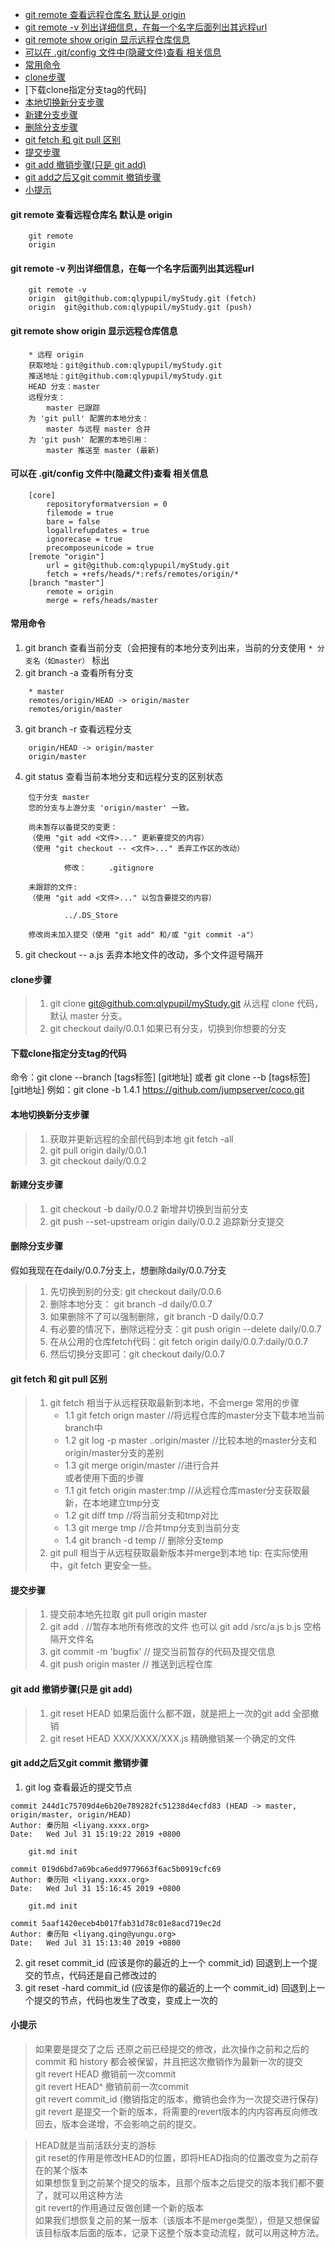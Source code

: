 
<!-- TOC depthFrom:1 depthTo:6 orderedList:false -->

- [git remote 查看远程仓库名 默认是 origin](#git-remote-%E6%9F%A5%E7%9C%8B%E8%BF%9C%E7%A8%8B%E4%BB%93%E5%BA%93%E5%90%8D-%E9%BB%98%E8%AE%A4%E6%98%AF-origin)
- [git remote -v 列出详细信息，在每一个名字后面列出其远程url](#git-remote--v-%E5%88%97%E5%87%BA%E8%AF%A6%E7%BB%86%E4%BF%A1%E6%81%AF%E5%9C%A8%E6%AF%8F%E4%B8%80%E4%B8%AA%E5%90%8D%E5%AD%97%E5%90%8E%E9%9D%A2%E5%88%97%E5%87%BA%E5%85%B6%E8%BF%9C%E7%A8%8Burl)
- [git remote show origin 显示远程仓库信息](#git-remote-show-origin-%E6%98%BE%E7%A4%BA%E8%BF%9C%E7%A8%8B%E4%BB%93%E5%BA%93%E4%BF%A1%E6%81%AF)
- [可以在 .git/config 文件中(隐藏文件)查看 相关信息](#%E5%8F%AF%E4%BB%A5%E5%9C%A8-gitconfig-%E6%96%87%E4%BB%B6%E4%B8%AD%E9%9A%90%E8%97%8F%E6%96%87%E4%BB%B6%E6%9F%A5%E7%9C%8B-%E7%9B%B8%E5%85%B3%E4%BF%A1%E6%81%AF)
- [常用命令](#%E5%B8%B8%E7%94%A8%E5%91%BD%E4%BB%A4)
- [clone步骤](#clone%E6%AD%A5%E9%AA%A4)
- [下载clone指定分支tag的代码]
- [本地切换新分支步骤](#%E6%9C%AC%E5%9C%B0%E5%88%87%E6%8D%A2%E6%96%B0%E5%88%86%E6%94%AF%E6%AD%A5%E9%AA%A4)
- [新建分支步骤](#%E6%96%B0%E5%BB%BA%E5%88%86%E6%94%AF%E6%AD%A5%E9%AA%A4)
- [删除分支步骤](#%E5%88%A0%E9%99%A4%E5%88%86%E6%94%AF%E6%AD%A5%E9%AA%A4)
- [git fetch 和 git pull 区别](#git-fetch-%E5%92%8C-git-pull-%E5%8C%BA%E5%88%AB)
- [提交步骤](#%E6%8F%90%E4%BA%A4%E6%AD%A5%E9%AA%A4)
- [git add 撤销步骤(只是 git add)](#git-add-%E6%92%A4%E9%94%80%E6%AD%A5%E9%AA%A4%E5%8F%AA%E6%98%AF-git-add)
- [git add之后又git commit 撤销步骤](#git-add%E4%B9%8B%E5%90%8E%E5%8F%88git-commit-%E6%92%A4%E9%94%80%E6%AD%A5%E9%AA%A4)
- [小提示](#%E5%B0%8F%E6%8F%90%E7%A4%BA)

<!-- /TOC -->
#### git remote 查看远程仓库名 默认是 origin

```
    git remote
    origin
```
#### git remote -v 列出详细信息，在每一个名字后面列出其远程url

```
    git remote -v
    origin  git@github.com:qlypupil/myStudy.git (fetch)
    origin  git@github.com:qlypupil/myStudy.git (push)
```
#### git remote show origin 显示远程仓库信息

```
    * 远程 origin
    获取地址：git@github.com:qlypupil/myStudy.git
    推送地址：git@github.com:qlypupil/myStudy.git
    HEAD 分支：master
    远程分支：
        master 已跟踪
    为 'git pull' 配置的本地分支：
        master 与远程 master 合并
    为 'git push' 配置的本地引用：
        master 推送至 master (最新)
```

#### 可以在 .git/config 文件中(隐藏文件)查看 相关信息

```
    [core]
        repositoryformatversion = 0
        filemode = true
        bare = false
        logallrefupdates = true
        ignorecase = true
        precomposeunicode = true
    [remote "origin"]
        url = git@github.com:qlypupil/myStudy.git
        fetch = +refs/heads/*:refs/remotes/origin/*
    [branch "master"]
        remote = origin
        merge = refs/heads/master
```

#### 常用命令
1. git branch 查看当前分支（会把搜有的本地分支列出来，当前的分支使用 `* 分支名（如master）` 标出
2. git branch -a 查看所有分支

```
    * master
    remotes/origin/HEAD -> origin/master
    remotes/origin/master
```

3. git branch -r 查看远程分支

```
    origin/HEAD -> origin/master
    origin/master
```

4. git status 查看当前本地分支和远程分支的区别状态

```
    位于分支 master
    您的分支与上游分支 'origin/master' 一致。

    尚未暂存以备提交的变更：
    （使用 "git add <文件>..." 更新要提交的内容）
    （使用 "git checkout -- <文件>..." 丢弃工作区的改动）

            修改：     .gitignore

    未跟踪的文件:
    （使用 "git add <文件>..." 以包含要提交的内容）

            ../.DS_Store

    修改尚未加入提交（使用 "git add" 和/或 "git commit -a"）
```

5. git checkout -- a.js 丢弃本地文件的改动，多个文件逗号隔开

#### clone步骤
> 1. git clone [git@github.com:qlypupil/myStudy.git](git@github.com:qlypupil/myStudy.git) 从远程 clone 代码，默认 master 分支。
> 2. git checkout daily/0.0.1 如果已有分支，切换到你想要的分支

#### 下载clone指定分支tag的代码
命令：git clone --branch [tags标签] [git地址] 或者 git clone --b [tags标签] [git地址]
例如：git clone -b 1.4.1 https://github.com/jumpserver/coco.git

#### 本地切换新分支步骤
> 1. 获取并更新远程的全部代码到本地 git fetch -all
> 2. git pull origin daily/0.0.1
> 3. git checkout daily/0.0.2

#### 新建分支步骤
> 1. git checkout -b daily/0.0.2 新增并切换到当前分支
> 2. git push --set-upstream origin daily/0.0.2 追踪新分支提交

#### 删除分支步骤
假如我现在在daily/0.0.7分支上，想删除daily/0.0.7分支
> 1. 先切换到别的分支: git checkout daily/0.0.6
> 2. 删除本地分支： git branch -d daily/0.0.7
> 3. 如果删除不了可以强制删除，git branch -D daily/0.0.7
> 4. 有必要的情况下，删除远程分支：git push origin --delete daily/0.0.7
> 5. 在从公用的仓库fetch代码：git fetch origin daily/0.0.7:daily/0.0.7
> 6. 然后切换分支即可：git checkout daily/0.0.7

#### git fetch 和 git pull 区别
> 1. git fetch 相当于从远程获取最新到本地，不会merge
>常用的步骤
>    - 1.1  git fetch orign master  //将远程仓库的master分支下载本地当前branch中
>     - 1.2  git log -p master ..origin/master //比较本地的master分支和origin/master分支的差别
>     - 1.3  git merge origin/master //进行合并  
或者使用下面的步骤
>     - 1.1  git fetch origin master:tmp //从远程仓库master分支获取最新，在本地建立tmp分支
>     - 1.2  git diff tmp //将当前分支和tmp对比
>     - 1.3  git merge tmp //合并tmp分支到当前分支
>     - 1.4  git branch -d temp  // 删除分支temp
> 2. git pull 相当于从远程获取最新版本并merge到本地
tip: 在实际使用中，git fetch 更安全一些。

#### 提交步骤
> 1. 提交前本地先拉取 git pull origin master
> 2. git add . //暂存本地所有修改的文件 也可以 git add /src/a.js b.js 空格隔开文件名
> 3. git commit -m 'bugfix'  // 提交当前暂存的代码及提交信息 
> 4. git push origin master // 推送到远程仓库

#### git add 撤销步骤(只是 git add)
> 1. git reset HEAD 如果后面什么都不跟，就是把上一次的git add 全部撤销
> 2. git reset HEAD XXX/XXXX/XXX.js 精确撤销某一个确定的文件

#### git add之后又git commit 撤销步骤
1. git log 查看最近的提交节点

```
commit 244d1c75709d4e6b20e789282fc51238d4ecfd83 (HEAD -> master, origin/master, origin/HEAD)
Author: 秦历阳 <liyang.xxxx.org>
Date:   Wed Jul 31 15:19:22 2019 +0800

    git.md init

commit 019d6bd7a69bca6edd9779663f6ac5b0919cfc69
Author: 秦历阳 <liyang.xxxx.org>
Date:   Wed Jul 31 15:16:45 2019 +0800

    git.md init

commit 5aaf1420eceb4b017fab31d78c01e8acd719ec2d
Author: 秦历阳 <liyang.qing@yungu.org>
Date:   Wed Jul 31 15:13:40 2019 +0800

```

2.  git reset commit_id (应该是你的最近的上一个 commit_id) 回退到上一个提交的节点，代码还是自己修改过的
3.  git reset -hard commit_id (应该是你的最近的上一个 commit_id) 回退到上一个提交的节点，代码也发生了改变，变成上一次的

#### 小提示
> 如果要是提交了之后
> 还原之前已经提交的修改，此次操作之前和之后的 commit 和 history 都会被保留，并且把这次撤销作为最新一次的提交  
> git revert HEAD 撤销前一次commit  
> git revert HEAD^ 撤销前前一次commit  
> git revert commit_id (撤销指定的版本，撤销也会作为一次提交进行保存)  
> git revert 是提交一个新的版本，将需要的revert版本的内内容再反向修改回去，版本会递增，不会影响之前的提交。  

> HEAD就是当前活跃分支的游标  
> git reset的作用是修改HEAD的位置，即将HEAD指向的位置改变为之前存在的某个版本  
> 如果想恢复到之前某个提交的版本，且那个版本之后提交的版本我们都不要了，就可以用这种方法  
> git revert的作用通过反做创建一个新的版本  
> 如果我们想恢复之前的某一版本（该版本不是merge类型），但是又想保留该目标版本后面的版本，记录下这整个版本变动流程，就可以用这种方法。  
